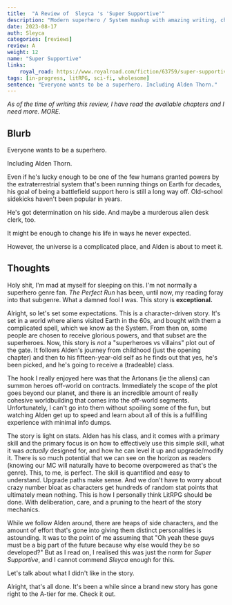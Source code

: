 ```yaml
---
title:  "A Review of  Sleyca 's 'Super Supportive'"
description: "Modern superhero / System mashup with amazing writing, characters, and worldbuilding."
date: 2023-08-17
auth: Sleyca 
categories: [reviews]
review: A
weight: 12
name: "Super Supportive"
links:
    royal_road: https://www.royalroad.com/fiction/63759/super-supportive
tags: [in-progress, litRPG, sci-fi, wholesome]
sentence: "Everyone wants to be a superhero. Including Alden Thorn."
---
```


*As of the time of writing this review, I have read the available chapters and I need more. MORE.*

## Blurb

Everyone wants to be a superhero.

Including Alden Thorn.

Even if he's lucky enough to be one of the few humans granted powers by the extraterrestrial system that's been running things on Earth for decades, his goal of being a battlefield support hero is still a long way off. Old-school sidekicks haven't been popular in years.

He's got determination on his side. And maybe a murderous alien desk clerk, too.

It might be enough to change his life in ways he never expected.

However, the universe is a complicated place, and Alden is about to meet it.


## Thoughts

Holy shit, I'm mad at myself for sleeping on this. I'm not normally a superhero genre fan. *The Perfect Run* has been, until now, my reading foray into that subgenre. What a damned fool I was. This story is **exceptional.**

Alright, so let's set some expectations. This is a character-driven story. It's set in a world where aliens visited Earth in the 60s, and bought with them a complicated spell, which we know as the System. From then on, some people are chosen to receive glorious powers, and that subset are the superheroes. Now, this story is *not* a "superheroes vs villains" plot out of the gate. It follows Alden's journey from childhood (just the opening chapter) and then to his fifteen-year-old self as he finds out that yes, he's been picked, and he's going to receive a (tradeable) class.

The hook I really enjoyed here was that the Artonans (ie the aliens) can summon heroes off-world on contracts. Immediately the scope of the plot goes beyond our planet, and there is an incredible amount of really cohesive worldbuilding that comes into the off-world segments. Unfortunately, I can't go into them without spoiling some of the fun, but watching Alden get up to speed and learn about all of this is a fulfilling experience with minimal info dumps.

The story is light on stats. Alden has his class, and it comes with a primary skill and the primary focus is on how to effectively use this simple skill, what it was *actually* designed for, and how he can level it up and upgrade/modify it. There is so much potential that we can see on the horizon as readers (knowing our MC will naturally have to become overpowered as that's the genre). This, to me, is perfect. The skill is quantified and easy to understand. Upgrade paths make sense. And we don't have to worry about crazy number bloat as characters get hundreds of random stat points that ultimately mean nothing. This is how I personally think LitRPG should be done. With deliberation, care, and a pruning to the heart of the story mechanics.

While we follow Alden around, there are heaps of side characters, and the amount of effort that's gone into giving them distinct personalities is astounding. It was to the point of me assuming that "Oh yeah these guys must be a big part of the future because why else would they be so developed?" But as I read on, I realised this was just the norm for *Super Supportive*, and I cannot commend *Sleyca* enough for this.

Let's talk about what I didn't like in the story.

Alright, that's all done. It's been a while since a brand new story has gone right to the A-tier for me. Check it out.